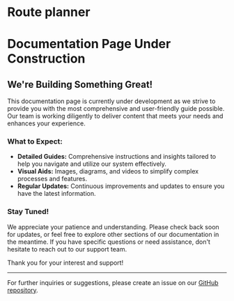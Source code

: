 # Route planner
# Documentation Page Under Construction

## We're Building Something Great!

This documentation page is currently under development as we strive to provide you with the most comprehensive and user-friendly guide possible. Our team is working diligently to deliver content that meets your needs and enhances your experience.

### What to Expect:

- **Detailed Guides:** Comprehensive instructions and insights tailored to help you navigate and utilize our system effectively.
- **Visual Aids:** Images, diagrams, and videos to simplify complex processes and features.
- **Regular Updates:** Continuous improvements and updates to ensure you have the latest information.

### Stay Tuned!

We appreciate your patience and understanding. Please check back soon for updates, or feel free to explore other sections of our documentation in the meantime. If you have specific questions or need assistance, don't hesitate to reach out to our support team.

Thank you for your interest and support!

---

For further inquiries or suggestions, please create an issue on our [GitHub repository](https://github.com/pfh59/eve-whmapper-docs).